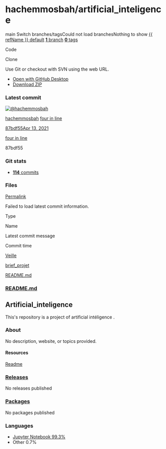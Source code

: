 # hachemmosbah/artificial\_inteligence

main Switch branches/tagsCould not load branchesNothing to show [{{ refName }} default](https://github.com/hachemmosbah/artificial_inteligence/tree/{{%20urlEncodedRefName%20}}) [**1** branch](hachemmosbah-artificial_inteligence-7.md) [**0** tags](hachemmosbah-artificial_inteligence-8.md)

Code 

 Clone

 Use Git or checkout with SVN using the web URL.

*  [Open with GitHub Desktop](https://desktop.github.com/)
*  [Download ZIP](archive/refs/heads/bad-request-github.md)

### Latest commit

 [![@hachemmosbah](https://avatars.githubusercontent.com/u/57748091?s=48&v=4)](https://github.com/hachemmosbah)

[hachemmosbah](hachemmosbah-artificial_inteligence-9.md) [four in line](commit/four-in-line-87bdf55.md)

 [87bdf55](commit/four-in-line-87bdf55.md)[Apr 13, 2021](commit/four-in-line-87bdf55.md)

[four in line](commit/four-in-line-87bdf55.md)

87bdf55

### Git stats

*  [ **114** commits](commits/hachemmosbah-artificial_inteligence.md)

### Files <a id="files"></a>

 [Permalink](tree/hachemmosbah-artificial_inteligence.md)

 Failed to load latest commit information.

Type

Name

Latest commit message

Commit time

[Veille](tree/main/hachemmosbah-artificial_inteligence.md)

[brief\_projet](tree/main/hachemmosbah-artificial_inteligence-1.md)

[README.md](blob/main/hachemmosbah-artificial_inteligence.md)

###  [README.md]()

## Artificial\_inteligence

This's repository is a project of artificial intéligence .

### About

 No description, website, or topics provided.

#### Resources

 [Readme]()

###  [Releases](hachemmosbah-artificial_inteligence-10.md)

No releases published

###  [Packages](https://github.com/users/hachemmosbah/packages?repo_name=artificial_inteligence)

 No packages published  


### Languages

*  [Jupyter Notebook 99.3%](hachemmosbah-artificial_inteligence-11.md)
*  Other 0.7%

